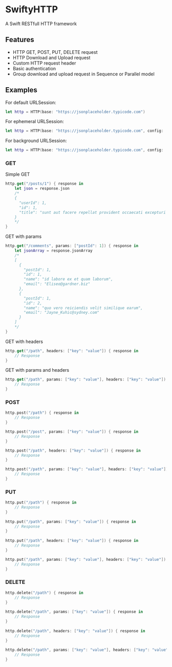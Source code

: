 # SwiftyHTTP
A Swift RESTfull HTTP framework

## Features
- HTTP GET, POST, PUT, DELETE request
- HTTP Download and Upload request
- Custom HTTP request header
- Basic authentication
- Group download and upload request in Sequence or Parallel model

## Examples
For default URLSession:
```swift
let http = HTTP(base: "https://jsonplaceholder.typicode.com")
```

For ephemeral URLSession:
```swift
let http = HTTP(base: "https://jsonplaceholder.typicode.com", config: .ephemeral)
```

For background URLSession:
```swift
let http = HTTP(base: "https://jsonplaceholder.typicode.com", config: .background("backgroundId"))
```

### GET
Simple GET
```swift
http.get("/posts/1") { response in
    let json = response.json
    /*
    {
      "userId": 1,
      "id": 1,
      "title": "sunt aut facere repellat provident occaecati excepturi optio reprehenderit"
    }
    */
}
```
GET with params
```swift
http.get("/comments", params: ["postId": 1]) { response in
    let jsonArray = response.jsonArray
    /*
    [
      {
        "postId": 1,
        "id": 1,
        "name": "id labore ex et quam laborum",
        "email": "Eliseo@gardner.biz"
      },
      {
        "postId": 1,
        "id": 2,
        "name": "quo vero reiciendis velit similique earum",
        "email": "Jayne_Kuhic@sydney.com"
      }
    ]
    */
}
``` 
GET with headers
```swift
http.get("/path", headers: ["key": "value"]) { response in
    // Response
}
```
GET with params and headers
```swift
http.get("/path", params: ["key": "value"], headers: ["key": "value"]) { response in
    // Response
}
```
### POST
```swift
http.post("/path") { response in 
    // Response
}

http.post("/post", params: ["key": "value"]) { response in
    // Response
}

http.post("/path", headers: ["key": "value"]) { response in 
    // Response
}

http.post("/path", params: ["key": "value"], headers: ["key": "value"]) { response in 
    // Response
}
```
### PUT
```swift
http.put("/path") { response in
    // Response
}
        
http.put("/path", params: ["key": "value"]) { response in
    // Response
}
        
http.put("/path", headers: ["key": "value"]) { response in
    // Response
}

http.put("/path", params: ["key": "value"], headers: ["key": "value"]) { response in
    // Response
}
```
### DELETE
```swift
http.delete("/path") { response in
    // Response
}
        
http.delete("/path", params: ["key": "value"]) { response in
    // Response
}
        
http.delete("/path", headers: ["key": "value"]) { response in
    // Response
}
        
http.delete("/path", params: ["key": "value"], headers: ["key": "value"]) { response in
    // Response
}
```
